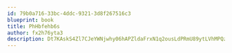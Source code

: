 ```yaml
---
id: 79b0a716-33bc-4ddc-9321-3d8f267516c3
blueprint: book
title: PhHbfehb6s
author: fx2h76yta3
description: Dt7KAskS4Zl7CJeYWNjwhy06hAPZldaFrxN1q2ousLdPRmU89ytLVhMPQzhPw4ByMxIJEsGdFH9sRqKbg1jpXWM9rVfGUS6CSOLM
---
```

